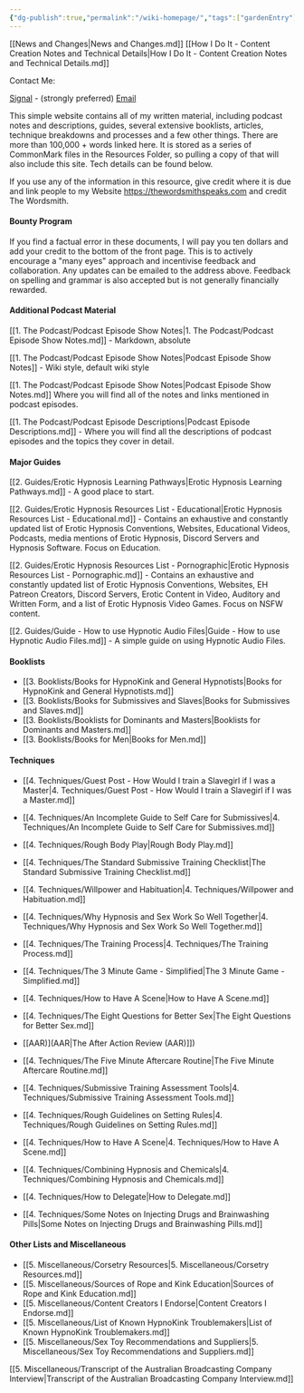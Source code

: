 ```yaml
---
{"dg-publish":true,"permalink":"/wiki-homepage/","tags":["gardenEntry"]}
---
```



[[News and Changes\|News and Changes.md]]
[[How I Do It - Content Creation Notes and Technical Details\|How I Do It - Content Creation Notes and Technical Details.md]]

Contact Me:

[Signal](https://signal.me/#eu/UcSdV3OwiCh4vVO8Yv0FtEe5xh4QHRiDd4ls6pLLG-I9k64oV-tEiL1fAiWYvCo9) - (strongly preferred)
[Email](mailto:thewordsmithspeaks@pm.me)

This simple website contains all of my written material, including podcast notes and descriptions, guides, several extensive booklists, articles, technique breakdowns and processes and a few other things. There are more than 100,000 + words linked here. It is stored as a series of CommonMark files in the Resources Folder, so pulling a copy of that will also include this site. Tech details can be found below.

If you use any of the information in this resource, give credit where it is due and link people to my Website https://thewordsmithspeaks.com and credit The Wordsmith.

#### Bounty Program

If you find a factual error in these documents, I will pay you ten dollars and add your credit to the bottom of the front page. This is to actively encourage a "many eyes" approach and incentivise feedback and collaboration. Any updates can be emailed to the address above. Feedback on spelling and grammar is also accepted but is not generally financially rewarded.

#### Additional Podcast Material

[[1. The Podcast/Podcast Episode Show Notes\|1. The Podcast/Podcast Episode Show Notes.md]] - Markdown, absolute

[[1. The Podcast/Podcast Episode Show Notes\|Podcast Episode Show Notes]] - Wiki style, default wiki style

[[1. The Podcast/Podcast Episode Show Notes\|Podcast Episode Show Notes.md]] Where you will find all of the notes and links mentioned in podcast episodes.

[[1. The Podcast/Podcast Episode Descriptions\|Podcast Episode Descriptions.md]] - Where you will find all the descriptions of podcast episodes and the topics they cover in detail.

#### Major Guides

[[2. Guides/Erotic Hypnosis Learning Pathways\|Erotic Hypnosis Learning Pathways.md]] - A good place to start.

[[2. Guides/Erotic Hypnosis Resources List - Educational\|Erotic Hypnosis Resources List - Educational.md]] - Contains an exhaustive and constantly updated list of Erotic Hypnosis Conventions, Websites, Educational Videos, Podcasts, media mentions of Erotic Hypnosis, Discord Servers and Hypnosis Software. Focus on Education.

[[2. Guides/Erotic Hypnosis Resources List - Pornographic\|Erotic Hypnosis Resources List - Pornographic.md]] - Contains an exhaustive and constantly updated list of Erotic Hypnosis Conventions, Websites, EH Patreon Creators, Discord Servers, Erotic Content in Video, Auditory and Written Form, and a list of Erotic Hypnosis Video Games. Focus on NSFW content.

[[2. Guides/Guide - How to use Hypnotic Audio Files\|Guide - How to use Hypnotic Audio Files.md]] - A simple guide on using Hypnotic Audio Files.

#### Booklists

- [[3. Booklists/Books for HypnoKink and General Hypnotists\|Books for HypnoKink and General Hypnotists.md]]
- [[3. Booklists/Books for Submissives and Slaves\|Books for Submissives and Slaves.md]]
- [[3. Booklists/Booklists for Dominants and Masters\|Booklists for Dominants and Masters.md]]
- [[3. Booklists/Books for Men\|Books for Men.md]]

#### Techniques

- [[4. Techniques/Guest Post - How Would I train a Slavegirl if I was a Master\|4. Techniques/Guest Post - How Would I train a Slavegirl if I was a Master.md]]

- [[4. Techniques/An Incomplete Guide to Self Care for Submissives\|4. Techniques/An Incomplete Guide to Self Care for Submissives.md]]

- [[4. Techniques/Rough Body Play\|Rough Body Play.md]]
- [[4. Techniques/The Standard Submissive Training Checklist\|The Standard Submissive Training Checklist.md]]
- [[4. Techniques/Willpower and Habituation\|4. Techniques/Willpower and Habituation.md]]
- [[4. Techniques/Why Hypnosis and Sex Work So Well Together\|4. Techniques/Why Hypnosis and Sex Work So Well Together.md]]
- [[4. Techniques/The Training Process\|4. Techniques/The Training Process.md]]

- [[4. Techniques/The 3 Minute Game - Simplified\|The 3 Minute Game - Simplified.md]]
- [[4. Techniques/How to Have A Scene\|How to Have A Scene.md]]
- [[4. Techniques/The Eight Questions for Better Sex\|The Eight Questions for Better Sex.md]]
- [[AAR)](AAR\|The After Action Review (AAR)]])
- [[4. Techniques/The Five Minute Aftercare Routine\|The Five Minute Aftercare Routine.md]]

- [[4. Techniques/Submissive Training Assessment Tools\|4. Techniques/Submissive Training Assessment Tools.md]]
- [[4. Techniques/Rough Guidelines on Setting Rules\|4. Techniques/Rough Guidelines on Setting Rules.md]]
- [[4. Techniques/How to Have A Scene\|4. Techniques/How to Have A Scene.md]]
- [[4. Techniques/Combining Hypnosis and Chemicals\|4. Techniques/Combining Hypnosis and Chemicals.md]]
- [[4. Techniques/How to Delegate\|How to Delegate.md]]
- [[4. Techniques/Some Notes on Injecting Drugs and Brainwashing Pills\|Some Notes on Injecting Drugs and Brainwashing Pills.md]]

#### Other Lists and Miscellaneous

- [[5. Miscellaneous/Corsetry Resources\|5. Miscellaneous/Corsetry Resources.md]]
- [[5. Miscellaneous/Sources of Rope and Kink Education\|Sources of Rope and Kink Education.md]]
- [[5. Miscellaneous/Content Creators I Endorse\|Content Creators I Endorse.md]]
- [[5. Miscellaneous/List of Known HypnoKink Troublemakers\|List of Known HypnoKink Troublemakers.md]]
- [[5. Miscellaneous/Sex Toy Recommendations and Suppliers\|5. Miscellaneous/Sex Toy Recommendations and Suppliers.md]]

[[5. Miscellaneous/Transcript of the Australian Broadcasting Company Interview\|Transcript of the Australian Broadcasting Company Interview.md]]
